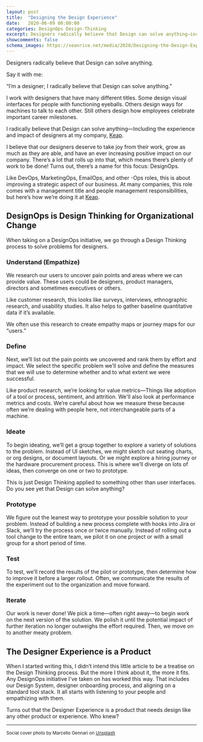 ```yaml
---
layout: post
title:  "Designing the Design Experience"
date:   2020-06-09 00:00:00
categories: DesignOps Design-Thinking
excerpt: Designers radically believe that Design can solve anything—including the design experience itself.
showcomments: false
schema_images: https://seanrice.net/media/2020/Designing-the-Design-Experience-Cover.jpg
---
```


Designers radically believe that Design can solve anything.

Say it with me:

“I’m a designer; I radically believe that Design can solve anything.”

I work with designers that have many different titles. Some design visual interfaces for people with functioning eyeballs. Others design ways for machines to talk to each other. Still others design how employees celebrate important career milestones.

I radically believe that Design can solve anything—Including the experience and impact of designers at my company, [Keap](http://www.keap.com).

I believe that our designers deserve to take joy from their work, grow as much as they are able, and have an ever increasing positive impact on our company. There’s a lot that rolls up into that, which means there’s plenty of work to be done!
Turns out, there’s a name for this focus: DesignOps.

Like DevOps, MarketingOps, EmailOps, and other -Ops roles, this is about improving a strategic aspect of our business. At many companies, this role comes with a management title and people management responsibilities, but here’s how we’re doing it at [Keap](http://www.keap.com).

## DesignOps is Design Thinking for Organizational Change

When taking on a DesignOps initiative, we go through a Design Thinking process to solve problems for designers.

### Understand (Empathize)

We research our users to uncover pain points and areas where we can provide value. These users could be designers, product managers, directors and sometimes executives or others.

Like customer research, this looks like surveys, interviews, ethnographic research, and usability studies. It also helps to gather baseline quantitative data if it’s available.

We often use this research to create empathy maps or journey maps for our “users.”

### Define

Next, we’ll list out the pain points we uncovered and rank them by effort and impact. We select the specific problem we’ll solve and define the measures that we will use to determine whether and to what extent we were successful.

Like product research, we’re looking for value metrics—Things like adoption of a tool or process, sentiment, and attrition. We'll also look at performance metrics and costs. We’re careful about how we measure these because often we’re dealing with people here, not interchangeable parts of a machine.

### Ideate

To begin ideating, we’ll get a group together to explore a variety of solutions to the problem. Instead of UI sketches, we might sketch out seating charts, or org designs, or document layouts. Or we might explore a hiring journey or the hardware procurement process. This is where we’ll diverge on lots of ideas, then converge on one or two to prototype.

This is just Design Thinking applied to something other than user interfaces. Do you see yet that Design can solve anything?

### Prototype

We figure out the leanest way to prototype your possible solution to your problem. Instead of building a new process complete with hooks into Jira or Slack, we’ll try the process once or twice manually. Instead of rolling out a tool change to the entire team, we  pilot it on one project or with a small group for a short period of time.

### Test

To test, we’ll record the results of the pilot or prototype, then determine how to improve it before a larger rollout. Often, we communicate the results of the experiment out to the organization and move forward.

### Iterate

Our work is never done! We pick a time—often right away—to begin work on the next version of the solution. We polish it until the potential impact of further iteration no longer outweighs the effort required. Then, we move on to another meaty problem.

## The Designer Experience is a Product

When I started writing this, I didn’t intend this little article to be a treatise on the Design Thinking process. But the more I think about it, the more it fits. Any DesignOps initiative I’ve taken on has worked this way. That includes our Design System, designer onboarding process, and aligning on a standard tool stack. It all starts with listening to your people and empathizing with them.

Turns out that the Designer Experience is a product that needs design like any other product or experience. Who knew?

<hr>
<small>Social cover photo by <a heref="https://unsplash.com/@marcello54?utm_source=unsplash&utm_medium=referral&utm_content=creditCopyText">Marcello Gennari</a> on <a href="https://unsplash.com/s/photos/design?utm_source=unsplash&utm_medium=referral&utm_content=creditCopyText">Unsplash</a></small>
